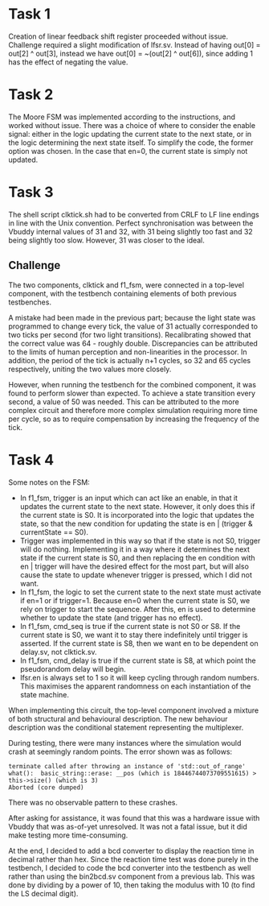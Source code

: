 # Task 1

Creation of linear feedback shift register proceeded without issue. Challenge required a slight modification of lfsr.sv. Instead of having out[0] = out[2] ^ out[3], instead we have out[0] = ~(out[2] ^ out[6]), since adding 1 has the effect of negating the value.

# Task 2

The Moore FSM was implemented according to the instructions, and worked without issue. There was a choice of where to consider the enable signal: either in the logic updating the current state to the next state, or in the logic determining the next state itself. To simplify the code, the former option was chosen. In the case that en=0, the current state is simply not updated.

# Task 3

The shell script clktick.sh had to be converted from CRLF to LF line endings in line with the Unix convention. Perfect synchronisation was between the Vbuddy internal values of 31 and 32, with 31 being slightly too fast and 32 being slightly too slow. However, 31 was closer to the ideal.

## Challenge

The two components, clktick and f1_fsm, were connected in a top-level component, with the testbench containing elements of both previous testbenches.

A mistake had been made in the previous part; because the light state was programmed to change every tick, the value of 31 actually corresponded to two ticks per second (for two light transitions). Recalibrating showed that the correct value was 64 - roughly double. Discrepancies can be attributed to the limits of human perception and non-linearities in the processor. In addition, the period of the tick is actually n+1 cycles, so 32 and 65 cycles respectively, uniting the two values more closely.

However, when running the testbench for the combined component, it was found to perform slower than expected. To achieve a state transition every second, a value of 50 was needed. This can be attributed to the more complex circuit and therefore more complex simulation requiring more time per cycle, so as to require compensation by increasing the frequency of the tick.

# Task 4

Some notes on the FSM:
- In f1_fsm, trigger is an input which can act like an enable, in that it updates the current state to the next state. However, it only does this if the current state is S0. It is incorporated into the logic that updates the state, so that the new condition for updating the state is en | (trigger & currentState == S0).
- Trigger was implemented in this way so that if the state is not S0, trigger will do nothing. Implementing it in a way where it determines the next state if the current state is S0, and then replacing the en condition with en | trigger will have the desired effect for the most part, but will also cause the state to update whenever trigger is pressed, which I did not want.
- In f1_fsm, the logic to set the current state to the next state must activate if en=1 or if trigger=1. Because en=0 when the current state is S0, we rely on trigger to start the sequence. After this, en is used to determine whether to update the state (and trigger has no effect).
- In f1_fsm, cmd_seq is true if the current state is not S0 or S8. If the current state is S0, we want it to stay there indefinitely until trigger is asserted. If the current state is S8, then we want en to be dependent on delay.sv, not clktick.sv.
- In f1_fsm, cmd_delay is true if the current state is S8, at which point the pseudorandom delay will begin.
- lfsr.en is always set to 1 so it will keep cycling through random numbers. This maximises the apparent randomness on each instantiation of the state machine.

When implementing this circuit, the top-level component involved a mixture of both structural and behavioural description. The new behaviour description was the conditional statement representing the multiplexer.

During testing, there were many instances where the simulation would crash at seemingly random points. The error shown was as follows:

```
terminate called after throwing an instance of 'std::out_of_range'
what():  basic_string::erase: __pos (which is 18446744073709551615) > this->size() (which is 3)
Aborted (core dumped)
```

There was no observable pattern to these crashes.

After asking for assistance, it was found that this was a hardware issue with Vbuddy that was as-of-yet unresolved. It was not a fatal issue, but it did make testing more time-consuming.

At the end, I decided to add a bcd converter to display the reaction time in decimal rather than hex. Since the reaction time test was done purely in the testbench, I decided to code the bcd converter into the testbench as well rather than using the bin2bcd.sv component from a previous lab. This was done by dividing by a power of 10, then taking the modulus with 10 (to find the LS decimal digit).